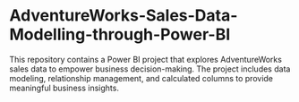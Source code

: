 # AdventureWorks-Sales-Data-Modelling-through-Power-BI
This repository contains a Power BI project that explores AdventureWorks sales data to empower business decision-making. The project includes data modeling, relationship management, and calculated columns to provide meaningful business insights.
